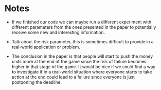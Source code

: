 # Notes

+ If we finished our code we can maybe run a different experiment with different parameters from the ones presented in the paper to potentially receive some new and interesting information.

+ Talk about the risk parameter, this is sometimes difficult to provide in a real-world application or problem.

+ The conclusion in the paper is that people will start to push the money units more at the end of the game since the risk of failure becomes higher in that stage of the game. It would be nice if we could find a way to investigate if in a real-world situation where everyone starts to take action at the end could lead to a failure since everyone is just postponing the deadline.